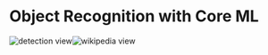 # Object Recognition with Core ML

![detection view](https://user-images.githubusercontent.com/81293687/235297014-443044b8-87d8-445c-afa6-460c7dbaa265.png)![wikipedia view](https://user-images.githubusercontent.com/81293687/235297043-e6b09a01-d58d-43d5-adb7-0004d8e8a9ca.png)

